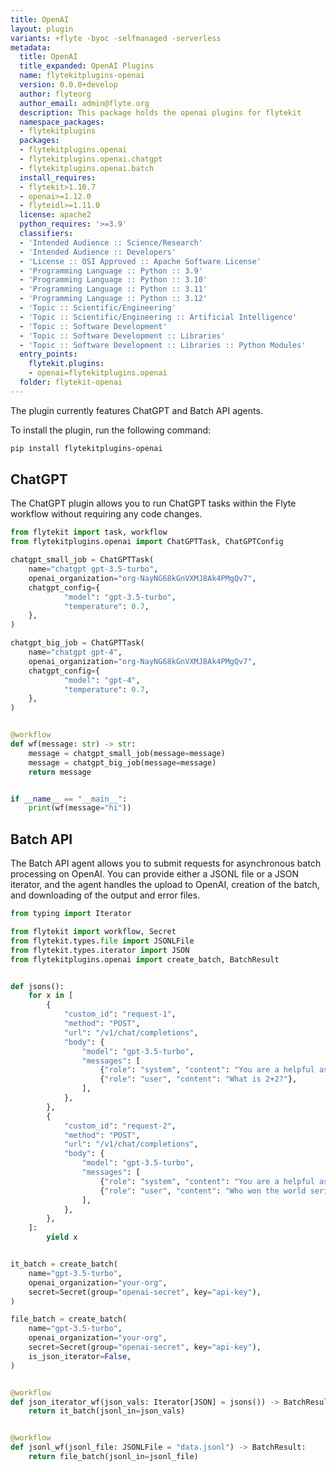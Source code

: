 ```yaml
---
title: OpenAI
layout: plugin
variants: +flyte -byoc -selfmanaged -serverless
metadata:
  title: OpenAI
  title_expanded: OpenAI Plugins
  name: flytekitplugins-openai
  version: 0.0.0+develop
  author: flyteorg
  author_email: admin@flyte.org
  description: This package holds the openai plugins for flytekit
  namespace_packages:
  - flytekitplugins
  packages:
  - flytekitplugins.openai
  - flytekitplugins.openai.chatgpt
  - flytekitplugins.openai.batch
  install_requires:
  - flytekit>1.10.7
  - openai>=1.12.0
  - flyteidl>=1.11.0
  license: apache2
  python_requires: '>=3.9'
  classifiers:
  - 'Intended Audience :: Science/Research'
  - 'Intended Audience :: Developers'
  - 'License :: OSI Approved :: Apache Software License'
  - 'Programming Language :: Python :: 3.9'
  - 'Programming Language :: Python :: 3.10'
  - 'Programming Language :: Python :: 3.11'
  - 'Programming Language :: Python :: 3.12'
  - 'Topic :: Scientific/Engineering'
  - 'Topic :: Scientific/Engineering :: Artificial Intelligence'
  - 'Topic :: Software Development'
  - 'Topic :: Software Development :: Libraries'
  - 'Topic :: Software Development :: Libraries :: Python Modules'
  entry_points:
    flytekit.plugins:
    - openai=flytekitplugins.openai
  folder: flytekit-openai
---
```



The plugin currently features ChatGPT and Batch API agents.

To install the plugin, run the following command:

```bash
pip install flytekitplugins-openai
```

## ChatGPT

The ChatGPT plugin allows you to run ChatGPT tasks within the Flyte workflow without requiring any code changes.

```python
from flytekit import task, workflow
from flytekitplugins.openai import ChatGPTTask, ChatGPTConfig

chatgpt_small_job = ChatGPTTask(
    name="chatgpt gpt-3.5-turbo",
    openai_organization="org-NayNG68kGnVXMJ8Ak4PMgQv7",
    chatgpt_config={
            "model": "gpt-3.5-turbo",
            "temperature": 0.7,
    },
)

chatgpt_big_job = ChatGPTTask(
    name="chatgpt gpt-4",
    openai_organization="org-NayNG68kGnVXMJ8Ak4PMgQv7",
    chatgpt_config={
            "model": "gpt-4",
            "temperature": 0.7,
    },
)


@workflow
def wf(message: str) -> str:
    message = chatgpt_small_job(message=message)
    message = chatgpt_big_job(message=message)
    return message


if __name__ == "__main__":
    print(wf(message="hi"))
```

## Batch API

The Batch API agent allows you to submit requests for asynchronous batch processing on OpenAI.
You can provide either a JSONL file or a JSON iterator, and the agent handles the upload to OpenAI,
creation of the batch, and downloading of the output and error files.

```python
from typing import Iterator

from flytekit import workflow, Secret
from flytekit.types.file import JSONLFile
from flytekit.types.iterator import JSON
from flytekitplugins.openai import create_batch, BatchResult


def jsons():
    for x in [
        {
            "custom_id": "request-1",
            "method": "POST",
            "url": "/v1/chat/completions",
            "body": {
                "model": "gpt-3.5-turbo",
                "messages": [
                    {"role": "system", "content": "You are a helpful assistant."},
                    {"role": "user", "content": "What is 2+2?"},
                ],
            },
        },
        {
            "custom_id": "request-2",
            "method": "POST",
            "url": "/v1/chat/completions",
            "body": {
                "model": "gpt-3.5-turbo",
                "messages": [
                    {"role": "system", "content": "You are a helpful assistant."},
                    {"role": "user", "content": "Who won the world series in 2020?"},
                ],
            },
        },
    ]:
        yield x


it_batch = create_batch(
    name="gpt-3.5-turbo",
    openai_organization="your-org",
    secret=Secret(group="openai-secret", key="api-key"),
)

file_batch = create_batch(
    name="gpt-3.5-turbo",
    openai_organization="your-org",
    secret=Secret(group="openai-secret", key="api-key"),
    is_json_iterator=False,
)


@workflow
def json_iterator_wf(json_vals: Iterator[JSON] = jsons()) -> BatchResult:
    return it_batch(jsonl_in=json_vals)


@workflow
def jsonl_wf(jsonl_file: JSONLFile = "data.jsonl") -> BatchResult:
    return file_batch(jsonl_in=jsonl_file)
```
